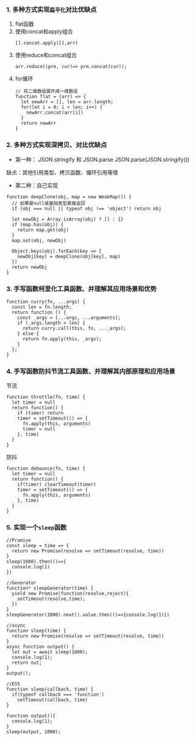 ### 1. 多种方式实现`扁平化`对比优缺点
1. flat函数
1. 使用concat和apply组合
    ```
    [].concat.apply([],arr)
    ```
2. 使用reduce和concat组合
    ```
    arr.reduce((pre, cur)=> pre.concat(cur));
    ```
3. for循环
    ```
    // 将二维数组展开成一维数组
    function flat = (arr) => {
      let newArr = [], len = arr.length;
      for(let i = 0; i < len; i++) {
        newArr.concat(arr[i])
      }
      return newArr
    }
    ```
### 2. 多种方式实现深拷贝、对比优缺点

- 第一种： JSON.stringify 和 JSON.parse
  JSON.parse(JSON.stringify())

缺点：其他引用类型、拷贝函数、循环引用等情

- 第二种：自己实现

```
function deepClone(obj, map = new WeakMap()) {
  // 如果是null或基础类型直接返回
  if (obj === null || typeof obj !== 'object') return obj

  let newObj = Array.isArray(obj) ? [] : {}
  if (map.has(obj)) {
    return map.get(obj)
  }
  map.set(obj, newObj)

  Object.keys(obj).forEach(key => {
    newObj[key] = deepClone(obj[key], map)
  })
  return newObj
}
```

### 3. 手写函数柯里化工具函数、并理解其应用场景和优势

```
function curry(fn, ...args) {
  const len = fn.length;
  return function () {
    const _args = [...args, ...arguments];
    if (_args.length < len) {
      return curry.call(this, fn, ..._args);
    } else {
      return fn.apply(this, _args);
    }
  };
}
```

### 4. 手写函数防抖节流工具函数、并理解其内部原理和应用场景

节流

```
function throttle(fn, time) {
  let timer = null
  return function() {
    if (timer) return
    timer = setTimeout(() => {
      fn.apply(this, arguments)
      timer = null
    }, time)
  }
}
```

防抖

```
function debounce(fn, time) {
  let timer = null
  return function() {
    if(timer) clearTimeout(timer)
    timer = setTimeout(() => {
      fn.apply(this, arguments)
    }, time)
  }
}
```

### 5. 实现一个`sleep`函数

```
//Promise
const sleep = time => {
  return new Promise(resolve => setTimeout(resolve, time))
}
sleep(1000).then(()=>{
  console.log(1)
})

//Generator
function* sleepGenerator(time) {
  yield new Promise(function(resolve,reject){
    setTimeout(resolve,time);
  })
}
sleepGenerator(1000).next().value.then(()=>{console.log(1)})

//async
function sleep(time) {
  return new Promise(resolve => setTimeout(resolve, time))
}
async function output() {
  let out = await sleep(1000);
  console.log(1);
  return out;
}
output();

//ES5
function sleep(callback, time) {
  if(typeof callback === 'function')
    setTimeout(callback, time)
}

function output(){
  console.log(1);
}
sleep(output, 1000);
```
